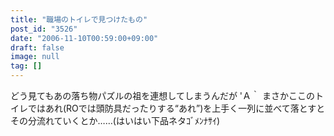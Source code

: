 ```yaml
---
title: "職場のトイレで見つけたもの"
post_id: "3526"
date: "2006-11-10T00:59:00+09:00"
draft: false
image: null
tag: []
---
```



どう見てもあの落ち物パズルの祖を連想してしまうんだが 'Ａ｀ まさかここのトイレではあれ(ROでは頭防具だったりする“あれ”)を上手く一列に並べて落とすとその分流れていくとか……(はいはい下品ネタｺﾞﾒﾝﾅｻｲ)
